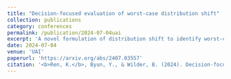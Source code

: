 ```yaml
---
title: "Decision-focused evaluation of worst-case distribution shift"
collection: publications
category: conferences
permalink: /publication/2024-07-04uai
excerpt: 'A novel formulation of distribution shift to identify worst-case shifts w.r.t. decision-focused loss functions.'
date: 2024-07-04
venue: 'UAI'
paperurl: 'https://arxiv.org/abs/2407.03557'
citation: '<b>Ren, K.</b>, Byun, Y., & Wilder, B. (2024). Decision-focused evaluation of worst-case distribution shift. arXiv preprint arXiv:2407.03557.'
---
```


